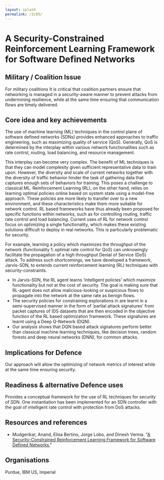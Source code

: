 ```yaml
---
layout: splash
permalink: /2c05/
---
```


# A Security-Constrained Reinforcement Learning Framework for Software Defined Networks

## Military / Coalition Issue
For military coalitions It is critical that coalition partners ensure that networking is managed in a security-aware
manner to prevent attacks from undermining resilience, while at the same time ensuring that communication flows are
timely delivered.

## Core idea and key achievements
The use of machine learning (ML) techniques in the control plane of software defined networks (SDNs) provides
enhanced approaches to traffic engineering, such as maximizing quality of service (QoS). Generally, QoS is determined
by the interplay within various network functionalities such as rate control, routing, load balancing, and resource
management.

This interplay can become very complex. The benefit of ML techniques is that they can model complexity given
sufficient representative data to train upon. However, the diversity and scale of current networks together with the
diversity of traffic behavior hinder the task of gathering data that captures enough sets of behaviors for training.
This poses a challenge to classical ML. Reinforcement Learning (RL), on the other hand, relies on learning optimal
policies online based on system state using a model-free approach. These policies are more likely to transfer over to
a new environment, and these characteristics make them more suitable for network control. RL based frameworks have
thus already been proposed for specific functions within networks, such as for controlling routing, traffic rate
control and load balancing. Current uses of RL for network control focus on optimizing a single functionality, which
makes these existing solutions difficult to deploy in real networks. This is particularly problematic for security.

For example, learning a policy which maximizes the throughput of the network (functionality 1: optimal rate control
for QoS) can unknowingly facilitate the propagation of a high throughput Denial of Service (DoS) attack. To address
such shortcomings, we have developed a framework, Jarvis-SDN, to extends current reinforcement learning (RL)
techniques with security-constraints.

* In Jarvis-SDN, the RL agent learns ‘intelligent policies’ which maximize functionality but not at the cost of
  security. The goal is making sure that RL-agent does not allow malicious-looking or suspicious flows to propagate
  into the network at the same rate as benign flows.
* The security policies for constraining explorations in are learnt in a semi-supervised manner in the form of
  ‘partial attack signatures’ from packet captures of IDS datasets that are then encoded in the objective function of
  the RL based optimization framework. These signatures are learnt using a Deep Q-Network (DQN).
* Our analysis shows that DQN based attack signatures perform better than classical machine learning techniques, like
  decision trees, random forests and deep neural networks (DNN), for common attacks.

## Implications for Defence
Our approach will allow the optimizing of network metrics of interest while at the same time ensuring security.

## Readiness & alternative Defence uses
Provides a conceptual framework for the use of RL techniques for security of SDN. One instantiation has been
implemented for an SDN controller with the goal of intelligent rate control with protection from DoS attacks.

## Resources and references
* Mudgerikar, Anand, Elisa Bertino, Jorge Lobo, and Dinesh Verma.
  "[A Security-Constrained Reinforcement Learning Framework for Software Defined Networks.](/doc-6090/)"

## Organisations
Purdue, IBM US, Imperial 

